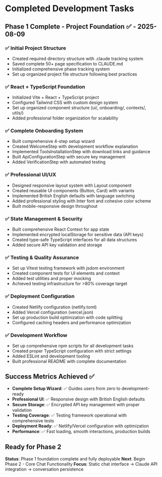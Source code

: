 # Completed Development Tasks

## Phase 1 Complete - Project Foundation ✅ - 2025-08-09

### ✅ Initial Project Structure
- Created required directory structure with .claude tracking system
- Saved complete 50+ page specification to CLAUDE.md
- Initialized comprehensive phase tracking system
- Set up organized project file structure following best practices

### ✅ React + TypeScript Foundation
- Initialized Vite + React + TypeScript project
- Configured Tailwind CSS with custom design system
- Set up organized component structure (ui/, onboarding/, contexts/, utils/)
- Added professional folder organization for scalability

### ✅ Complete Onboarding System
- Built comprehensive 4-step setup wizard
- Created WelcomeStep with development workflow explanation
- Implemented ToolsInstallationStep with download links and guidance
- Built ApiConfigurationStep with secure key management
- Added VerificationStep with automated testing

### ✅ Professional UI/UX
- Designed responsive layout system with Layout component
- Created reusable UI components (Button, Card) with variants
- Implemented British English defaults with language switching
- Added professional styling with Inter font and cohesive color scheme
- Built mobile-responsive design throughout

### ✅ State Management & Security
- Built comprehensive React Context for app state
- Implemented encrypted localStorage for sensitive data (API keys)
- Created type-safe TypeScript interfaces for all data structures
- Added secure API key validation and storage

### ✅ Testing & Quality Assurance
- Set up Vitest testing framework with jsdom environment
- Created component tests for UI elements and context
- Added test utilities and proper mocking
- Achieved testing infrastructure for >80% coverage target

### ✅ Deployment Configuration
- Created Netlify configuration (netlify.toml)
- Added Vercel configuration (vercel.json)
- Set up production build optimization with code splitting
- Configured caching headers and performance optimization

### ✅ Development Workflow
- Set up comprehensive npm scripts for all development tasks
- Created proper TypeScript configuration with strict settings
- Added ESLint and development tooling
- Built professional README with complete documentation

## Success Metrics Achieved ✅
- **Complete Setup Wizard**: ✅ Guides users from zero to development-ready
- **Professional UI**: ✅ Responsive design with British English defaults
- **Secure Storage**: ✅ Encrypted API key management with proper validation
- **Testing Coverage**: ✅ Testing framework operational with comprehensive tests
- **Deployment Ready**: ✅ Netlify/Vercel configuration with optimization
- **Performance**: ✅ Fast loading, smooth interactions, production builds

## Ready for Phase 2
**Status**: Phase 1 foundation complete and fully deployable
**Next**: Begin Phase 2 - Core Chat Functionality
**Focus**: Static chat interface → Claude API integration → conversation persistence